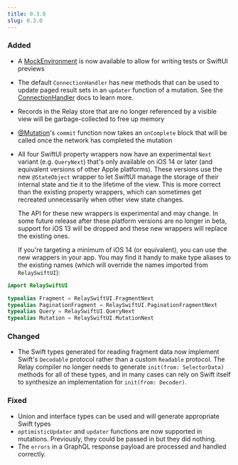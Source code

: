 ```yaml
---
title: 0.3.0
slug: 0.3.0
---
```


### Added

- A [MockEnvironment](/Relay.swift/docs/api/mock-environment) is now available to allow for writing tests or SwiftUI previews
- The default `ConnectionHandler` has new methods that can be used to update paged result sets in an `updater` function of a mutation. See the [ConnectionHandler](/Relay.swift/docs/api/connection-handler) docs to learn more.
- Records in the Relay store that are no longer referenced by a visible view will be garbage-collected to free up memory
- [@Mutation](/Relay.swift/docs/api/mutation)'s `commit` function now takes an `onComplete` block that will be called once the network has completed the mutation
- All four SwiftUI property wrappers now have an experimental `Next` variant (e.g. `QueryNext`) that's only available on iOS 14 or later (and equivalent versions of other Apple platforms). These versions use the new `@StateObject` wrapper to let SwiftUI manage the storage of their internal state and tie it to the lifetime of the view. This is more correct than the existing property wrappers, which can sometimes get recreated unnecessarily when other view state changes.

  The API for these new wrappers is experimental and may change. In some future release after these platform versions are no longer in beta, support for iOS 13 will be dropped and these new wrappers will replace the existing ones.

  If you're targeting a minimum of iOS 14 (or equivalent), you can use the new wrappers in your app. You may find it handy to make type aliases to the existing names (which will override the names imported from `RelaySwiftUI`):

```swift
import RelaySwiftUI

typealias Fragment = RelaySwiftUI.FragmentNext
typealias PaginationFragment = RelaySwiftUI.PaginationFragmentNext
typealias Query = RelaySwiftUI.QueryNext
typealias Mutation = RelaySwiftUI.MutationNext
```

### Changed

- The Swift types generated for reading fragment data now implement Swift's `Decodable` protocol rather than a custom `Readable` protocol. The Relay compiler no longer needs to generate `init(from: SelectorData)` methods for all of these types, and in many cases can rely on Swift itself to synthesize an implementation for `init(from: Decoder)`.

### Fixed

- Union and interface types can be used and will generate appropriate Swift types
- `optimisticUpdater` and `updater` functions are now supported in mutations. Previously, they could be passed in but they did nothing.
- The `errors` in a GraphQL response payload are processed and handled correctly.